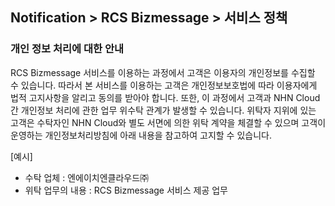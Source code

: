 ## Notification > RCS Bizmessage > 서비스 정책

### 개인 정보 처리에 대한 안내
RCS Bizmessage 서비스를 이용하는 과정에서 고객은 이용자의 개인정보를 수집할 수 있습니다. 따라서 본 서비스를 이용하는 고객은 개인정보보호법에 따라 이용자에게 법적 고지사항을 알리고 동의를 받아야 합니다. 또한, 이 과정에서 고객과 NHN Cloud간 개인정보 처리에 관한 업무 위수탁 관계가 발생할 수 있습니다. 위탁자 지위에 있는 고객은 수탁자인 NHN Cloud와 별도 
서면에 의한 위탁 계약을 체결할 수 있으며 고객이 운영하는 개인정보처리방침에 아래 내용을 참고하여 고지할 수 있습니다.

[예시]
- 수탁 업체 : 엔에이치엔클라우드㈜
- 위탁 업무의 내용 : RCS Bizmessage 서비스 제공 업무
